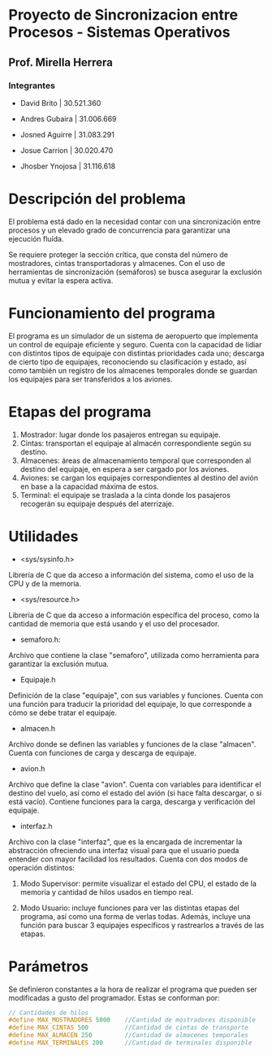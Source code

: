 # Proyecto de Sincronizacion entre Procesos - Sistemas Operativos
## Prof. Mirella Herrera
### Integrantes

- David Brito     | 30.521.360

- Andres Gubaira  | 31.006.669

- Josned Aguirre  | 31.083.291

- Josue Carrion   | 30.020.470

- Jhosber Ynojosa | 31.116.618


# Descripción del problema

El problema está dado en la necesidad contar con una sincronización entre procesos y un elevado grado de concurrencia para garantizar una ejecución fluída.

Se requiere proteger la sección crítica, que consta del número de mostradores, cintas transportadoras y almacenes. Con el uso de herramientas de sincronización (semáforos) se busca asegurar la exclusión mutua y evitar la espera activa.

# Funcionamiento del programa

El programa es un simulador de un sistema de aeropuerto que implementa un control de equipaje eficiente y seguro. Cuenta con la capacidad de lidiar con distintos tipos de equipaje con distintas prioridades cada uno; descarga de cierto tipo de equipajes, reconociendo su clasificación y estado, así como también un registro de los almacenes temporales donde se guardan los equipajes para ser transferidos a los aviones.

# Etapas del programa

1. Mostrador: lugar donde los pasajeros entregan su equipaje.
2. Cintas: transportan el equipaje al almacén correspondiente según su destino.
3. Almacenes: áreas de almacenamiento temporal que corresponden al destino del equipaje, en espera a ser cargado por los aviones.
4. Aviones: se cargan los equipajes correspondientes al destino del avión en base a la capacidad máxima de estos.
5. Terminal: el equipaje se traslada a la cinta donde los pasajeros recogerán su equipaje después del aterrizaje.

# Utilidades

- <sys/sysinfo.h>

Librería de C que da acceso a información del sistema, como el uso de la CPU y de la memoria.

- <sys/resource.h>

Librería de C que da acceso a información específica del proceso, como la cantidad de memoria que está usando y el uso del procesador.

- semaforo.h:

Archivo que contiene la clase "semaforo", utilizada como herramienta para garantizar la exclusión mutua.

- Equipaje.h

Definición de la clase "equipaje", con sus variables y funciones. Cuenta con una función para traducir la prioridad del equipaje, lo que corresponde a cómo se debe tratar el equipaje.

- almacen.h

Archivo donde se definen las variables y funciones de la clase "almacen". Cuenta con funciones de carga y descarga de equipaje.

- avion.h

Archivo que define la clase "avion". Cuenta con variables para identificar el destino del vuelo, así como el estado del avión (si hace falta descargar, o si está vacío). Contiene funciones para la carga, descarga y verificación del equipaje.

- interfaz.h

Archivo con la clase "interfaz", que es la encargada de incrementar la abstracción ofreciendo una interfaz visual para que el usuario pueda entender con mayor facilidad los resultados. Cuenta con dos modos de operación distintos:

1. Modo Supervisor: permite visualizar el estado del CPU, el estado de la memoria y cantidad de hilos usados en tiempo real.

2. Modo Usuario: incluye funciones para ver las distintas etapas del programa, así como una forma de verlas todas. Además, incluye una función para buscar 3 equipajes específicos y rastrearlos a través de las etapas.

# Parámetros

Se definieron constantes a la hora de realizar el programa que pueden ser modificadas a gusto del programador. Estas se conforman por:

```c
// Cantidades de hilos
#define MAX_MOSTRADORES 5000    //Cantidad de mostradores disponible
#define MAX_CINTAS 500          //Cantidad de cintas de transporte
#define MAX_ALMACEN 250         //Cantidad de almacenes temporales
#define MAX_TERMINALES 200      //Cantidad de terminales disponible
```
